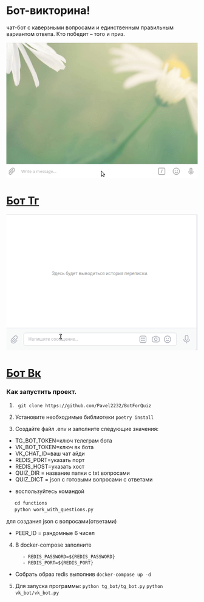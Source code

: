 # Бот-викторина! 
чат-бот с каверзными вопросами и единственным правильным вариантом ответа. Кто победит – того и приз.

![Пример работы](https://github.com/Pavel2232/BotForQuiz/blob/master/examination_tg.gif)
# [Бот Тг](https://t.me/QuizPabloBot)
![](https://github.com/Pavel2232/BotForQuiz/blob/master/examination_vk.gif)
# [Бот Вк](https://vk.com/club222012081)
### Как запустить проект.
1. ``` git clone https://github.com/Pavel2232/BotForQuiz```

2. Установите необходимые библиотеки  ```poetry install```

3. Создайте файл .env и заполните следующие значения:
* TG_BOT_TOKEN=ключ телеграм бота 
* VK_BOT_TOKEN=ключ вк бота
* VK_CHAT_ID=ваш чат айди
* REDIS_PORT=указать порт
* REDIS_HOST=указать хост
* QUIZ_DIR = название папки с txt вопросами
* QUIZ_DICT = json с готовыми вопросами с ответами
- воспользуйтесь командой 
```python
   cd functions
   python work_with_questions.py
```
для создания json с вопросами(ответами)
* PEER_ID = рандомные 6 чисел

4. В docker-compose заполните 
```      
      - REDIS_PASSWORD=${REDIS_PASSWORD}
      - REDIS_PORT=${REDIS_PORT}
```
      
* Собрать образ redis выполнив ```docker-compose up -d```


5. Для запуска программы:
```python tg_bot/tg_bot.py```
```python vk_bot/vk_bot.py```

